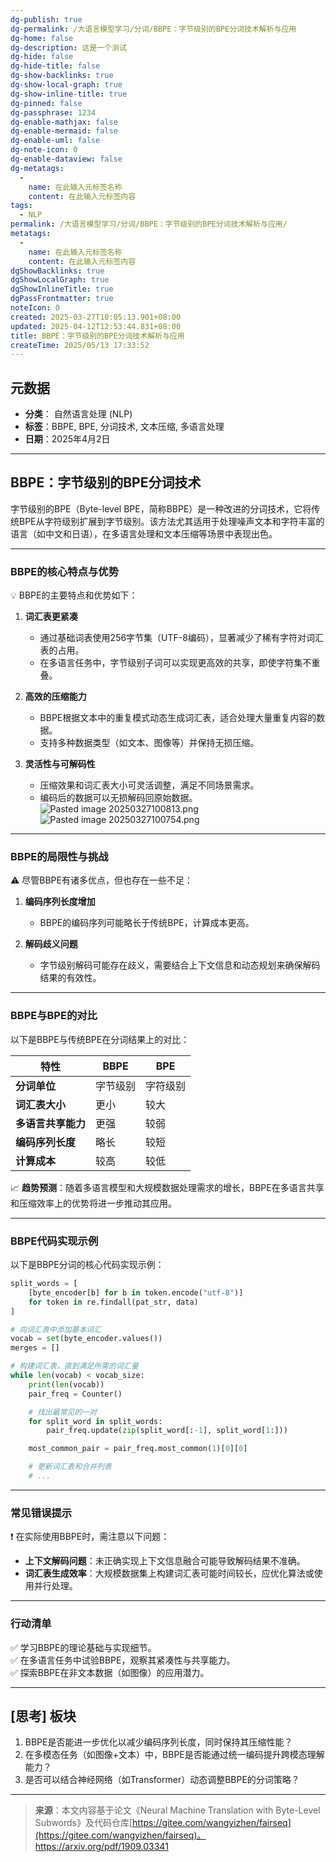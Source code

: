 ```yaml
---
dg-publish: true
dg-permalink: /大语言模型学习/分词/BBPE：字节级别的BPE分词技术解析与应用
dg-home: false
dg-description: 这是一个测试
dg-hide: false
dg-hide-title: false
dg-show-backlinks: true
dg-show-local-graph: true
dg-show-inline-title: true
dg-pinned: false
dg-passphrase: 1234
dg-enable-mathjax: false
dg-enable-mermaid: false
dg-enable-uml: false
dg-note-icon: 0
dg-enable-dataview: false
dg-metatags:
  -
    name: 在此输入元标签名称
    content: 在此输入元标签内容
tags:
  - NLP
permalink: /大语言模型学习/分词/BBPE：字节级别的BPE分词技术解析与应用/
metatags:
  -
    name: 在此输入元标签名称
    content: 在此输入元标签内容
dgShowBacklinks: true
dgShowLocalGraph: true
dgShowInlineTitle: true
dgPassFrontmatter: true
noteIcon: 0
created: 2025-03-27T10:05:13.901+08:00
updated: 2025-04-12T12:53:44.831+08:00
title: BBPE：字节级别的BPE分词技术解析与应用
createTime: 2025/05/13 17:33:52
---
```




## **元数据**
- **分类**： 自然语言处理 (NLP) 
- **标签**：BBPE, BPE, 分词技术, 文本压缩, 多语言处理  
- **日期**：2025年4月2日  

---



## **BBPE：字节级别的BPE分词技术**
字节级别的BPE（Byte-level BPE，简称BBPE）是一种改进的分词技术，它将传统BPE从字符级别扩展到字节级别。该方法尤其适用于处理噪声文本和字符丰富的语言（如中文和日语），在多语言处理和文本压缩等场景中表现出色。

---

### **BBPE的核心特点与优势**
💡 BBPE的主要特点和优势如下：

1. **词汇表更紧凑**  
   - 通过基础词表使用256字节集（UTF-8编码），显著减少了稀有字符对词汇表的占用。
   - 在多语言任务中，字节级别子词可以实现更高效的共享，即使字符集不重叠。

2. **高效的压缩能力**  
   - BBPE根据文本中的重复模式动态生成词汇表，适合处理大量重复内容的数据。
   - 支持多种数据类型（如文本、图像等）并保持无损压缩。

3. **灵活性与可解码性**  
   - 压缩效果和词汇表大小可灵活调整，满足不同场景需求。
   - 编码后的数据可以无损解码回原始数据。
   ![Pasted image 20250327100813.png](/img/user/%E9%99%84%E4%BB%B6/Pasted%20image%2020250327100813.png)
   ![Pasted image 20250327100754.png](/img/user/%E9%99%84%E4%BB%B6/Pasted%20image%2020250327100754.png)

---


### **BBPE的局限性与挑战**
⚠️ 尽管BBPE有诸多优点，但也存在一些不足：

1. **编码序列长度增加**  
   - BBPE的编码序列可能略长于传统BPE，计算成本更高。

2. **解码歧义问题**  
   - 字节级别解码可能存在歧义，需要结合上下文信息和动态规划来确保解码结果的有效性。

---


### **BBPE与BPE的对比**
以下是BBPE与传统BPE在分词结果上的对比：

| 特性          | BBPE | BPE  |
| ----------- | ---- | ---- |
| **分词单位**    | 字节级别 | 字符级别 |
| **词汇表大小**   | 更小   | 较大   |
| **多语言共享能力** | 更强   | 较弱   |
| **编码序列长度**  | 略长   | 较短   |
| **计算成本**    | 较高   | 较低   |

📈 **趋势预测**：随着多语言模型和大规模数据处理需求的增长，BBPE在多语言共享和压缩效率上的优势将进一步推动其应用。

---


### **BBPE代码实现示例**
以下是BBPE分词的核心代码实现示例：

```python
split_words = [
    [byte_encoder[b] for b in token.encode("utf-8")] 
    for token in re.findall(pat_str, data)
]

# 向词汇表中添加基本词汇
vocab = set(byte_encoder.values())
merges = []

# 构建词汇表，直到满足所需的词汇量
while len(vocab) < vocab_size:
    print(len(vocab))
    pair_freq = Counter()

    # 找出最常见的一对
    for split_word in split_words:
        pair_freq.update(zip(split_word[:-1], split_word[1:]))

    most_common_pair = pair_freq.most_common(1)[0][0]

    # 更新词汇表和合并列表
    # ...
```

---


### **常见错误提示**
❗️ 在实际使用BBPE时，需注意以下问题：
- **上下文解码问题**：未正确实现上下文信息融合可能导致解码结果不准确。
- **词汇表生成效率**：大规模数据集上构建词汇表可能时间较长，应优化算法或使用并行处理。

---


### **行动清单**
✅ 学习BBPE的理论基础与实现细节。  
✅ 在多语言任务中试验BBPE，观察其紧凑性与共享能力。  
✅ 探索BBPE在非文本数据（如图像）的应用潜力。  

---



## [思考] 板块
1. BBPE是否能进一步优化以减少编码序列长度，同时保持其压缩性能？  
2. 在多模态任务（如图像+文本）中，BBPE是否能通过统一编码提升跨模态理解能力？  
3. 是否可以结合神经网络（如Transformer）动态调整BBPE的分词策略？

---

> **来源**：本文内容基于论文《Neural Machine Translation with Byte-Level Subwords》及代码仓库[https://gitee.com/wangyizhen/fairseq](https://gitee.com/wangyizhen/fairseq)。
> https://arxiv.org/pdf/1909.03341
